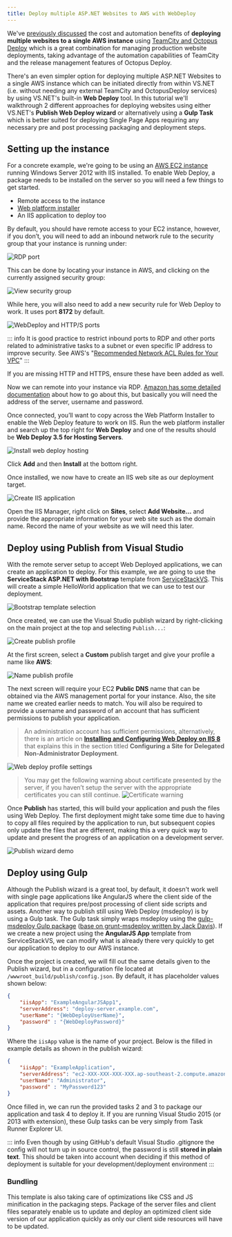 ```yaml
---
title: Deploy multiple ASP.NET Websites to AWS with WebDeploy
---
```


We've [previously discussed](/deploy-multiple-sites-to-aws#why-deploy-multiple-sites-to-a-single-aws-instance) the cost and automation benefits of **deploying multiple websites to a single AWS instance** using [TeamCity and Octopus Deploy](/deploy-multiple-sites-to-aws) which is a great combination for managing production website deployments, taking advantage of the automation capabilities of TeamCity and the release management features of Octopus Deploy.

There's an even simpler option for deploying multiple ASP.NET Websites to a single AWS instance which can be initiated directly from within VS.NET (i.e. without needing any external TeamCity and OctopusDeploy services) by using VS.NET's built-in **Web Deploy** tool. In this tutorial we'll walkthrough 2 different approaches for deploying websites using either VS.NET's **Publish Web Deploy wizard** or alternatively using a **Gulp Task** which is better suited for deploying Single Page Apps requiring any necessary pre and post processing packaging and deployment steps.

## Setting up the instance

For a concrete example, we're going to be using an [AWS EC2 instance](http://aws.amazon.com/ec2/) running Windows Server 2012 with IIS installed. To enable Web Deploy, a package needs to be installed on the server so you will need a few things to get started.

-   Remote access to the instance
-   [Web platform installer](http://www.microsoft.com/web/downloads/platform.aspx)
-   An IIS application to deploy too

By default, you should have remote access to your EC2 instance, however, if you don’t, you will need to add an inbound network rule to the security group that your instance is running under:

![RDP port](https://github.com/ServiceStack/Assets/raw/master/img/wikis/web-deploy/open-aws-ports-1.png)

This can be done by locating your instance in AWS, and clicking on the currently assigned security group:

![View security group](https://github.com/ServiceStack/Assets/raw/master/img/wikis/web-deploy/aws-security-group.png)

While here, you will also need to add a new security rule for Web Deploy to work. It uses port **8172** by default. 

![WebDeploy and HTTP/S ports](https://github.com/ServiceStack/Assets/raw/master/img/wikis/web-deploy/open-aws-ports-2.png)

::: info
It is good practice to restrict inbound ports to RDP and other ports related to administrative tasks to a subnet or even specific IP address to improve security. See AWS's "[Recommended Network ACL Rules for Your VPC](http://docs.aws.amazon.com/AmazonVPC/latest/UserGuide/VPC_Appendix_NACLs.html)"
:::

If you are missing HTTP and HTTPS, ensure these have been added as well.

Now we can remote into your instance via RDP. [Amazon has some detailed documentation](https://docs.aws.amazon.com/AWSEC2/latest/WindowsGuide/connecting_to_windows_instance.html) about how to go about this, but basically you will need the address of the server, username and password.

Once connected, you’ll want to copy across the Web Platform Installer to enable the Web Deploy feature to work on IIS. Run the web platform installer and search up the top right for **Web Deploy** and one of the results should be **Web Deploy 3.5 for Hosting Servers**. 

![Install web deploy hosting](https://github.com/ServiceStack/Assets/raw/master/img/wikis/web-deploy/install-webdeploy-hosting.png)

Click **Add** and then **Install** at the bottom right.

Once installed, we now have to create an IIS web site as our deployment target.

![Create IIS application](https://github.com/ServiceStack/Assets/raw/master/img/wikis/web-deploy/create-iis-application.png)

Open the IIS Manager, right click on **Sites**, select **Add Website...** and provide the appropriate information for your web site such as the domain name. Record the name of your website as we will need this later.
 
## Deploy using Publish from Visual Studio

With the remote server setup to accept Web Deployed applications, we can create an application to deploy. For this example, we are going to use the **ServiceStack ASP.NET with Bootstrap** template from [ServiceStackVS](/create-your-first-webservice). This will create a simple HelloWorld application that we can use to test our deployment.

![Bootstrap template selection](https://github.com/ServiceStack/Assets/raw/master/img/wikis/web-deploy/bootstrap-app-template-select.png)
 
Once created, we can use the Visual Studio publish wizard by right-clicking on the main project at the top and selecting `Publish...`:

![Create publish profile](https://github.com/ServiceStack/Assets/raw/master/img/wikis/web-deploy/publish-wizard-1.png)
 
At the first screen, select a **Custom** publish target and give your profile a name like **AWS**:

![Name publish profile](https://github.com/ServiceStack/Assets/raw/master/img/wikis/web-deploy/publish-name-profile.png)
 
The next screen will require your EC2 **Public DNS** name that can be obtained via the AWS management portal for your instance. Also, the site name we created earlier needs to match. You will also be required to provide a username and password of an account that has sufficient permissions to publish your application. 

> An administration account has sufficient permissions, alternatively, there is an article on **[Installing and Configuring Web Deploy on IIS 8](http://www.iis.net/learn/install/installing-publishing-technologies/installing-and-configuring-web-deploy-on-iis-80-or-later)** that explains this in the section titled **Configuring a Site for Delegated Non-Administrator Deployment**.

![Web deploy profile settings](https://github.com/ServiceStack/Assets/raw/master/img/wikis/web-deploy/publish-wizard-2.png)

>You may get the following warning about certificate presented by the server, if you haven’t setup the server with the appropriate certificates you can still continue.
> ![Certificate warning](https://github.com/ServiceStack/Assets/raw/master/img/wikis/web-deploy/publish-cert-warning.png)
 
Once **Publish** has started, this will build your application and push the files using Web Deploy.
The first deployment might take some time due to having to copy all files required by the application to run, but subsequent copies only update the files that are different, making this a very quick way to update and present the progress of an application on a development server.

![Publish wizard demo](https://github.com/ServiceStack/Assets/raw/master/img/wikis/web-deploy/webdeploy_bootstrap.gif)

## Deploy using Gulp

Although the Publish wizard is a great tool, by default, it doesn't work well with single page applications like AngularJS where the client side of the application that requires pre/post processing of client side scripts and assets. Another way to publish still using Web Deploy (msdeploy) is by using a Gulp task. The Gulp task simply wraps msdeploy using the [gulp-msdeploy Gulp package](https://github.com/ServiceStack/gulp-msdeploy) ([base on grunt-msdeploy written by Jack Davis](https://www.npmjs.org/~mrjackdavis)). If we create a new project using the **AngularJS App** template from ServiceStackVS, we can modify what is already there very quickly to get our application to deploy to our AWS instance.
 
Once the project is created, we will fill out the same details given to the Publish wizard, but in a configuration file located at `/wwwroot_build/publish/config.json`. By default, it has placeholder values shown below:

```json
{
    "iisApp": "ExampleAngularJSApp1",
    "serverAddress": "deploy-server.example.com",
    "userName": "{WebDeployUserName}",
    "password" : "{WebDeployPassword}"
}
```

Where the `iisApp` value is the name of your project. Below is the filled in example details as shown in the publish wizard:

```json
{
    "iisApp": "ExampleApplication",
    "serverAddress": "ec2-XXX-XXX-XXX-XXX.ap-southeast-2.compute.amazonaws.com",
    "userName": "Administrator",
    "password" : "MyPassword123"
}
```

Once filled in, we can run the provided tasks 2 and 3 to package our application and task 4 to deploy it. If you are running Visual Studio 2015 (or 2013 with extension), these Gulp tasks can be very simply from Task Runner Explorer UI.

::: info
Even though by using GitHub's default Visual Studio .gitignore the config will not turn up in source control, the password is still **stored in plain text**. This should be taken into account when deciding if this method of deployment is suitable for your development/deployment environment
:::

### Bundling ###

This template is also taking care of optimizations like CSS and JS minification in the packaging steps. Package of the server files and client files separately enable us to update and deploy an optimized client side version of our application quickly as only our client side resources will have to be updated.
